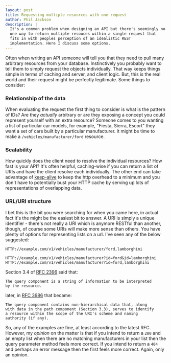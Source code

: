 ```yaml
---
layout: post
title: Requesting multiple resources with one request
author: Phil Jackson
description: |
  It's a common problem when designing an API but there's seemingly no
  one way to return multiple resouces within a single request that
  fits in with peoples perception of an idealistic REST
  implementation. Here I discuss some options.
---
```


Often when writing an API someone will tell you that they need to pull
many arbitrary resources from your database. Instinctively you
probably want to tell them to simply request the objects
individually. That way keeps things simple in terms of caching and
server, and client logic. But, this is the real world and their
request might be perfectly legitimate. Some things to consider:

### Relationship of the data

When evaluating the request the first thing to consider is what is the
pattern of IDs? Are they *actually* arbitrary or are they exposing a
concept you could represent yourself with an extra resource? Someone
comes to you wanting a list of particular car models, for example,
"Fiesta, Sierra, Escort" they want a set of cars built by a particular
manufacturer. It might be time to make a `/vehicles/manufacturer/ford`
resource.

### Scalability

How quickly does the client need to resolve the individual resources?
How fast is your API? It's often helpful, caching-wise if you can
return a list of URIs and have the client resolve each
individually. The other end can take advantage of
[keep-alive](http://en.wikipedia.org/wiki/HTTP_persistent_connection)
to keep the http overhead to a minimum and you don't have to
potentially bust your HTTP cache by serving up lots of representations
of overlapping data.

### URL/URI structure

I bet this is the bit you were searching for when you came here, in
actual fact it's the might be the easiest bit to answer. A URI is
simply a unique identifier - there's not really a URI which is anymore
RESTful than another, though, of course some URIs will make more sense
than others. You have plenty of options for representing lists on a
url. I've seen any of the below suggested:

    HTTP://example.com/v1/vehicles/manufacturer/ford,lamborghini

    HTTP://example.com/v1/vehicles/manufacturer?id=ford&id=lamborghini
    HTTP://example.com/v1/vehicles/manufacturer?id=ford,lamborghini

Section 3.4 of [RFC 2396](http://www.ietf.org/rfc/rfc2396.txt) said
that:

    The query component is a string of information to be interpreted
    by the resource.

later, in [RFC 3986](http://www.ietf.org/rfc/rfc3986.txt) that became:

    The query component contains non-hierarchical data that, along
    with data in the path component (Section 3.3), serves to identify
    a resource within the scope of the URI's scheme and naming
    authority (if any).
    
So, any of the examples are fine, at least according to the latest
RFC. However, my *opinion* on the matter is that if you intend to
return a `200` and an empty list when there are no matching
manufacturers in your list then the query parameter method feels more
correct. If you intend to return a `404` and perhaps an error message
then the first feels more correct. Again, only an opinion.
